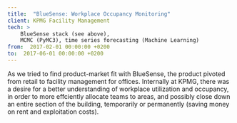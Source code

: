 ```yaml
---
title:  "BlueSense: Workplace Occupancy Monitoring"
client: KPMG Facility Management
tech: >
    BlueSense stack (see above), 
    MCMC (PyMC3), time series forecasting (Machine Learning)
from:  2017-02-01 00:00:00 +0200
to:  2017-06-01 00:00:00 +0200
---
```

As we tried to find product-market fit with BlueSense, the product pivoted from retail to facility management for offices. Internally at KPMG, there was a desire for a better understanding of workplace utilization and occupancy, in order to more effciently allocate teams to areas, and possibly close down an entire section of the building, temporarily or permanently (saving money on rent and exploitation costs). 
